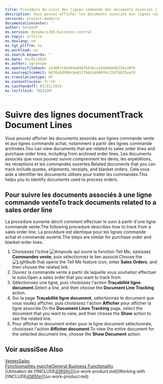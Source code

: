 ```yaml
---
title: Procédure de suivi des lignes commande des documents associés | Microsoft Docs
description: Vous pouvez afficher les documents associés aux lignes commande vente et aux lignes commande achat, notamment à partir des lignes commande archivées. Les documents associés que vous pouvez suivre comprennent les devis, les expéditions, les réceptions et les commandes ouvertes. Cela vous aide à identifier les documents utilisés pour traiter les commandes.
services: project-madeira
documentationcenter: ''
author: SorenGP
ms.service: dynamics365-business-central
ms.topic: article
ms.devlang: na
ms.tgt_pltfrm: na
ms.workload: na
ms.search.keywords: ''
ms.date: 04/01/2019
ms.author: sgroespe
ms.openlocfilehash: 2e308fc6bd84e608f641bca1b94b8e6b226a30fb
ms.sourcegitcommit: bd78a5d990c9e83174da1409076c22df8b35eafd
ms.translationtype: HT
ms.contentlocale: fr-CH
ms.lasthandoff: 03/31/2019
ms.locfileid: "912134"
---
```

# <a name="track-document-lines"></a><span data-ttu-id="0aa8d-105">Suivre des lignes document</span><span class="sxs-lookup"><span data-stu-id="0aa8d-105">Track Document Lines</span></span>
<span data-ttu-id="0aa8d-106">Vous pouvez afficher les documents associés aux lignes commande vente et aux lignes commande achat, notamment à partir des lignes commande archivées.</span><span class="sxs-lookup"><span data-stu-id="0aa8d-106">You can view documents that are related to sales order lines and purchase order lines, including from archived order lines.</span></span> <span data-ttu-id="0aa8d-107">Les documents associés que vous pouvez suivre comprennent les devis, les expéditions, les réceptions et les commandes ouvertes.</span><span class="sxs-lookup"><span data-stu-id="0aa8d-107">Related documents that you can track include quotes, shipments, receipts, and blanket orders.</span></span> <span data-ttu-id="0aa8d-108">Cela vous aide à identifier les documents utilisés pour traiter les commandes.</span><span class="sxs-lookup"><span data-stu-id="0aa8d-108">This helps you to identify documents used to process orders.</span></span>  

## <a name="to-track-documents-related-to-a-sales-order-line"></a><span data-ttu-id="0aa8d-109">Pour suivre les documents associés à une ligne commande vente</span><span class="sxs-lookup"><span data-stu-id="0aa8d-109">To track documents related to a sales order line</span></span>
<span data-ttu-id="0aa8d-110">La procédure suivante décrit comment effectuer le suivi à partir d'une ligne commande vente.</span><span class="sxs-lookup"><span data-stu-id="0aa8d-110">The following procedure describes how to track from a sales order line.</span></span> <span data-ttu-id="0aa8d-111">La procédure est identique pour les lignes commande achat et commande ouverte.</span><span class="sxs-lookup"><span data-stu-id="0aa8d-111">The steps are similar for purchase order and blanket order lines.</span></span>

1.  <span data-ttu-id="0aa8d-112">Choisissez l'icône ![Ampoule qui ouvre la fonction Tell Me](media/ui-search/search_small.png "Dites-moi ce que vous voulez faire"), saisissez **Commandes vente**, puis sélectionnez le lien associé.</span><span class="sxs-lookup"><span data-stu-id="0aa8d-112">Choose the ![Lightbulb that opens the Tell Me feature](media/ui-search/search_small.png "Tell me what you want to do") icon, enter **Sales Orders**, and then choose the related link.</span></span>  
2.  <span data-ttu-id="0aa8d-113">Ouvrez la commande vente à partir de laquelle vous souhaitez effectuer le suivi.</span><span class="sxs-lookup"><span data-stu-id="0aa8d-113">Open a sales order that you want to track from.</span></span>  
3.  <span data-ttu-id="0aa8d-114">Sélectionnez une ligne, puis choisissez l'action **Traçabilité ligne document**.</span><span class="sxs-lookup"><span data-stu-id="0aa8d-114">Select a line, and then choose the **Document Line Tracking** action.</span></span>
4. <span data-ttu-id="0aa8d-115">Sur la page **Traçabilité ligne document**, sélectionnez le document que vous voulez afficher, puis choisissez l'action **Afficher** pour afficher la ligne associée.</span><span class="sxs-lookup"><span data-stu-id="0aa8d-115">On the **Document Lines Tracking** page, select the document that you want to view, and then choose the **Show** action to see the related line.</span></span>
5. <span data-ttu-id="0aa8d-116">Pour afficher le document entier pour la ligne document sélectionnée, choisissez l'action **Afficher document**.</span><span class="sxs-lookup"><span data-stu-id="0aa8d-116">To view the entire document for the selected document line, choose the **Show Document** action.</span></span>

## <a name="see-also"></a><span data-ttu-id="0aa8d-117">Voir aussi</span><span class="sxs-lookup"><span data-stu-id="0aa8d-117">See Also</span></span>
[<span data-ttu-id="0aa8d-118">Ventes</span><span class="sxs-lookup"><span data-stu-id="0aa8d-118">Sales</span></span>](sales-manage-sales.md)  
[<span data-ttu-id="0aa8d-119">Fonctionnalités marché</span><span class="sxs-lookup"><span data-stu-id="0aa8d-119">General Business Functionality</span></span>](ui-across-business-areas.md)  
<span data-ttu-id="0aa8d-120">[Utilisation de [!INCLUDE[d365fin](includes/d365fin_md.md)]](ui-work-product.md)</span><span class="sxs-lookup"><span data-stu-id="0aa8d-120">[Working with [!INCLUDE[d365fin](includes/d365fin_md.md)]](ui-work-product.md)</span></span>
